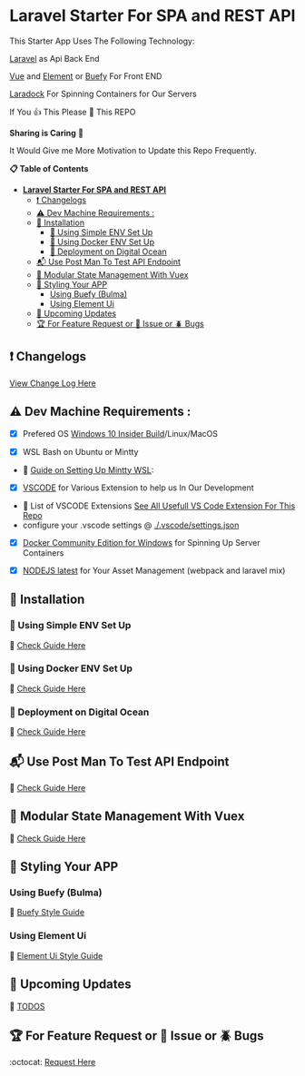 # **Laravel Starter For SPA and REST API**

This Starter App Uses  The Following Technology:

[Laravel](https://laravel.com/) as Api Back End

[Vue](https://vuejs.org//) and [Element](https://github.com/ElemeFE/element) or [Buefy](https://buefy.github.io/) For Front END

[Laradock](https://github.com/laradock/laradock) For Spinning Containers for Our Servers


If You :thumbsup: This Please :star2: This REPO

**Sharing is Caring**  :sparkling_heart:

It Would Give me More Motivation to Update this Repo Frequently.

    
**:clipboard: Table of Contents**

<!-- TOC -->

- [**Laravel Starter For SPA and REST API**](#laravel-starter-for-spa-and-rest-api)
    - [:heavy_exclamation_mark: Changelogs](#heavy_exclamation_mark-changelogs)
    - [:warning: Dev Machine Requirements :](#warning-dev-machine-requirements-)
    - [:wine_glass: Installation](#wine_glass-installation)
        - [:hammer: Using Simple ENV Set Up](#hammer-using-simple-env-set-up)
        - [:whale: Using Docker ENV Set Up](#whale-using-docker-env-set-up)
        - [:ocean: Deployment on Digital Ocean](#ocean-deployment-on-digital-ocean)
    - [:mailbox_with_mail: Use Post Man To Test API Endpoint](#mailbox_with_mail-use-post-man-to-test-api-endpoint)
    - [:minidisc: Modular State Management With Vuex](#minidisc-modular-state-management-with-vuex)
    - [:art: Styling Your APP](#art-styling-your-app)
        - [Using Buefy (Bulma)](#using-buefy-bulma)
        - [Using Element Ui](#using-element-ui)
    - [:dart: Upcoming Updates](#dart-upcoming-updates)
    - [:trophy: For Feature Request or :name_badge: Issue or :beetle: Bugs](#trophy-for-feature-request-or-name_badge-issue-or-beetle-bugs)

<!-- /TOC -->



## :heavy_exclamation_mark: Changelogs

[View Change Log Here](./Docs/Changelog.md)

## :warning: Dev Machine Requirements :

 - [x] Prefered OS [Windows 10 Insider Build](https://insider.windows.com/Install/PC)/Linux/MacOS

 - [x] WSL Bash on Ubuntu or Mintty 
  - :candy: [Guide on Setting Up Mintty WSL](https://github.com/g0ld3lux/laravel-wsl-dev-machine):

 - [x] [VSCODE](https://code.visualstudio.com/) for Various Extension to help us In Our Development

- :rainbow: List of VSCODE Extensions
[See All Usefull VS Code Extension For This Repo](./Docs/VSExtension.md)
- configure your .vscode settings @ [./.vscode/settings.json](./.vscode/settings.json)

 - [x] [Docker Community Edition for Windows](https://store.docker.com/editions/community/docker-ce-desktop-windows) for Spinning Up Server Containers

 - [x] [NODEJS latest](https://nodejs.org/en/) for Your Asset Management (webpack and laravel mix)

## :wine_glass: Installation

### :hammer: Using Simple ENV Set Up

:closed_book: [Check Guide Here](./Docs/SimpleENVSetUp.md)


### :whale: Using Docker ENV Set Up
:closed_book: [Check Guide Here](./Docs/DockerENVSetUp.md)

### :ocean: Deployment on Digital Ocean
:closed_book: [Check Guide Here](https://gist.github.com/g0ld3lux/4145d031bccf66404dcdb78e9c30dc11)

## :mailbox_with_mail: Use Post Man To Test API Endpoint

:blue_book: [Check Guide Here](./Docs/API.md)

## :minidisc: Modular State Management With Vuex

:blue_book: [Check Guide Here](./Docs/StateManagement.md)

## :art: Styling Your APP

### Using Buefy (Bulma)
:orange_book: [Buefy Style Guide](./Docs/BuefyStyling.md)

### Using Element Ui
:orange_book: [Element Ui Style Guide](./Docs/ElementUi.md)

## :dart: Upcoming Updates
:memo: [TODOS](./Docs/Todo.md)

## :trophy: For Feature Request or :name_badge: Issue or :beetle: Bugs 
:octocat: [Request Here](https://github.com/g0ld3lux/laravel-vue-starter/issues/new)
